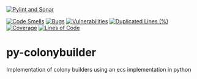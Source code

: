 [![Pylint and Sonar](https://github.com/Lehnart/py-colonybuilder/actions/workflows/ci.yml/badge.svg)](https://github.com/Lehnart/py-colonybuilder/actions/workflows/ci.yml)

[![Code Smells](https://sonarcloud.io/api/project_badges/measure?project=Lehnart_py-colonybuilder&metric=code_smells)](https://sonarcloud.io/summary/new_code?id=Lehnart_py-colonybuilder)
[![Bugs](https://sonarcloud.io/api/project_badges/measure?project=Lehnart_py-colonybuilder&metric=bugs)](https://sonarcloud.io/summary/new_code?id=Lehnart_py-colonybuilder)
[![Vulnerabilities](https://sonarcloud.io/api/project_badges/measure?project=Lehnart_py-colonybuilder&metric=vulnerabilities)](https://sonarcloud.io/summary/new_code?id=Lehnart_py-colonybuilder)
[![Duplicated Lines (%)](https://sonarcloud.io/api/project_badges/measure?project=Lehnart_py-colonybuilder&metric=duplicated_lines_density)](https://sonarcloud.io/summary/new_code?id=Lehnart_py-colonybuilder)
[![Coverage](https://sonarcloud.io/api/project_badges/measure?project=Lehnart_py-colonybuilder&metric=coverage)](https://sonarcloud.io/summary/new_code?id=Lehnart_py-colonybuilder)
[![Lines of Code](https://sonarcloud.io/api/project_badges/measure?project=Lehnart_py-colonybuilder&metric=ncloc)](https://sonarcloud.io/summary/new_code?id=Lehnart_py-colonybuilder)

# py-colonybuilder

Implementation of colony builders using an ecs implementation in python
